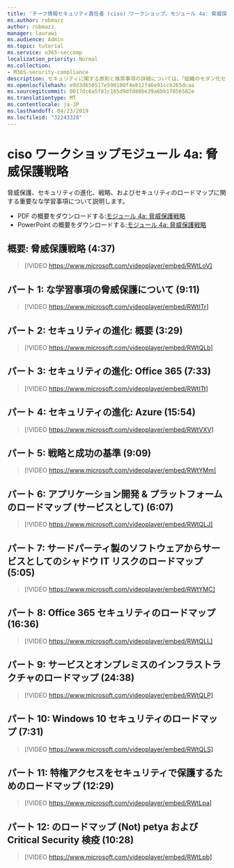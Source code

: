 ```yaml
---
title: 'チーフ情報セキュリティ責任者 (ciso) ワークショップ、モジュール 4a: 脅威保護戦略'
ms.author: robmazz
author: robmazz
manager: laurawi
ms.audience: Admin
ms.topic: tutorial
ms.service: o365-seccomp
localization_priority: Normal
ms.collection:
- M365-security-compliance
description: セキュリティに関する原則と推奨事項の詳細については、「組織のモダン化セキュリティ」を参照してください。
ms.openlocfilehash: e9d3d650517e590100f4e812f46e91ccb265dcaa
ms.sourcegitcommit: 0017dc6a5f81c165d9dfd88be39a6bb17856582e
ms.translationtype: MT
ms.contentlocale: ja-JP
ms.lasthandoff: 04/23/2019
ms.locfileid: "32243328"
---
```

# <a name="ciso-workshop-module-4a-threat-protection-strategy"></a>ciso ワークショップモジュール 4a: 脅威保護戦略

脅威保護、セキュリティの進化、戦略、およびセキュリティのロードマップに関する重要なな学習事項について説明します。

- PDF の概要をダウンロードする:[モジュール 4a: 脅威保護戦略](media/ciso-workshop-4a-threat-protection.pdf)
- PowerPoint の概要をダウンロードする:[モジュール 4a: 脅威保護戦略](https://docs.microsoft.com/office365/securitycompliance/media/ciso-workshop-4a-threat-protection.pptx)

## <a name="introduction-threat-protection-strategy-437"></a>概要: 脅威保護戦略 (4:37)

> [!VIDEO https://www.microsoft.com/videoplayer/embed/RWtLoV]

## <a name="part-1-learnings-about-threat-protection-911"></a>パート 1: な学習事項の脅威保護について (9:11)

> [!VIDEO https://www.microsoft.com/videoplayer/embed/RWtITr]

## <a name="part-2-security-evolution-overview-329"></a>パート 2: セキュリティの進化: 概要 (3:29)

> [!VIDEO https://www.microsoft.com/videoplayer/embed/RWtQLb]

## <a name="part-3-security-evolution-office-365-733"></a>パート 3: セキュリティの進化: Office 365 (7:33)

> [!VIDEO https://www.microsoft.com/videoplayer/embed/RWtITt]

## <a name="part-4-security-evolution-azure-1554"></a>パート 4: セキュリティの進化: Azure (15:54)

> [!VIDEO https://www.microsoft.com/videoplayer/embed/RWtVXV]

## <a name="part-5-strategies-and-success-criteria-909"></a>パート 5: 戦略と成功の基準 (9:09)

> [!VIDEO https://www.microsoft.com/videoplayer/embed/RWtYMm]

## <a name="part-6-roadmap-for-application-development--platform-as-a-service-607"></a>パート 6: アプリケーション開発 & プラットフォームのロードマップ (サービスとして) (6:07)

> [!VIDEO https://www.microsoft.com/videoplayer/embed/RWtQLJ]

## <a name="part-7-roadmap-for-shadow-it-risk-from-third-party-software-as-a-service-505"></a>パート 7: サードパーティ製のソフトウェアからサービスとしてのシャドウ IT リスクのロードマップ (5:05)

> [!VIDEO https://www.microsoft.com/videoplayer/embed/RWtYMC]

## <a name="part-8-roadmap-for-office-365-security-1636"></a>パート 8: Office 365 セキュリティのロードマップ (16:36)

> [!VIDEO https://www.microsoft.com/videoplayer/embed/RWtQLL]

## <a name="part-9-roadmap-for-infrastructure-as-a-service-and-on-premises-2438"></a>パート 9: サービスとオンプレミスのインフラストラクチャのロードマップ (24:38)

> [!VIDEO https://www.microsoft.com/videoplayer/embed/RWtQLP]

## <a name="part-10-roadmap-for-windows-10-security-731"></a>パート 10: Windows 10 セキュリティのロードマップ (7:31)

> [!VIDEO https://www.microsoft.com/videoplayer/embed/RWtQLS]

## <a name="part-11-roadmap-for-securing-privileged-access-1229"></a>パート 11: 特権アクセスをセキュリティで保護するためのロードマップ (12:29)

> [!VIDEO https://www.microsoft.com/videoplayer/embed/RWtLpa]

## <a name="part-12-roadmap-for-not-petya-and-critical-security-hygiene-1028"></a>パート 12: のロードマップ (Not) petya および Critical Security 検疫 (10:28)

> [!VIDEO https://www.microsoft.com/videoplayer/embed/RWtLpb]